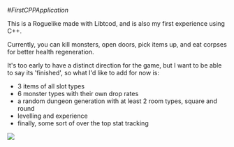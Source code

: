 #_FirstCPPApplication_

This is a Roguelike made with Libtcod, and is also my first experience using C++.

Currently, you can kill monsters, open doors, pick items up, and eat corpses for better health regeneration.

It's too early to have a distinct direction for the game, but I want to be able to say its 'finished', so what I'd like to add for now is:

* 3 items of all slot types
* 6 monster types with their own drop rates
* a random dungeon generation with at least 2 room types, square and round
* levelling and experience
* finally, some sort of over the top stat tracking


![](https://raw.github.com/tankorsmash/FirstCPPApplication/master/Screenshot_20Mar2014.png)
